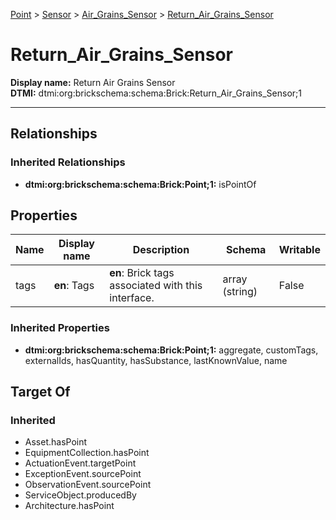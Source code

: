 [Point](../../Point.md) > [Sensor](../Sensor.md) > [Air_Grains_Sensor](Air_Grains_Sensor.md) > [Return_Air_Grains_Sensor](.)
# Return_Air_Grains_Sensor

**Display name:** Return Air Grains Sensor<br />
**DTMI:** dtmi:org:brickschema:schema:Brick:Return_Air_Grains_Sensor;1

---
## Relationships
### Inherited Relationships
* **dtmi:org:brickschema:schema:Brick:Point;1:** isPointOf
## Properties
|Name|Display name|Description|Schema|Writable|
|-|-|-|-|-|
|tags|**en**: Tags|**en**: Brick tags associated with this interface.|array (string)|False|
### Inherited Properties
* **dtmi:org:brickschema:schema:Brick:Point;1:** aggregate, customTags, externalIds, hasQuantity, hasSubstance, lastKnownValue, name
## Target Of
### Inherited
* Asset.hasPoint
* EquipmentCollection.hasPoint
* ActuationEvent.targetPoint
* ExceptionEvent.sourcePoint
* ObservationEvent.sourcePoint
* ServiceObject.producedBy
* Architecture.hasPoint
